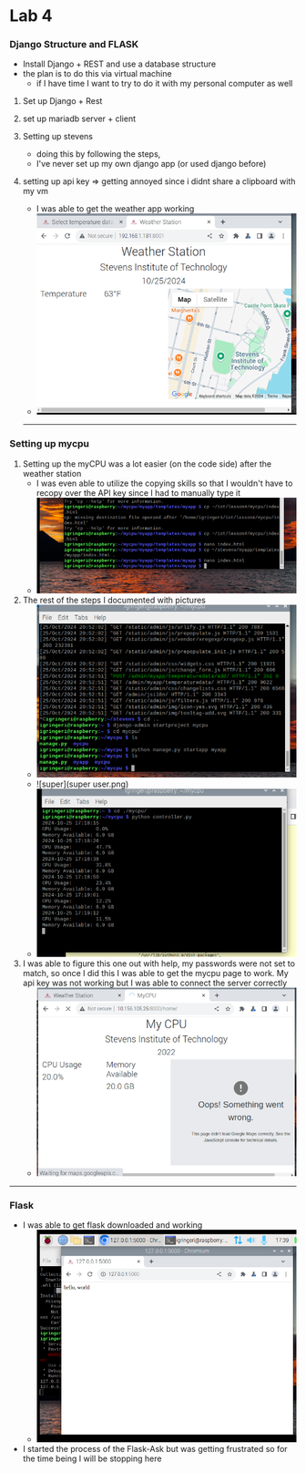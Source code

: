 # Lab 4


### Django Structure and FLASK 
- Install Django + REST and use a database structure 
- the plan is to do this via virtual machine
    * if I have time I want to try to do it with my personal computer as well

1. Set up Django + Rest
2. set up mariadb server + client
3. Setting up stevens
    * doing this by following the steps,
    * I've never set up my own django app (or used django before)
4. setting up api key => getting annoyed since i didnt share a clipboard with my vm 
    * I was able to get the weather app working
    * ![weather](weather.png)

    --- 

 ### Setting up mycpu
 1. Setting up the myCPU was a lot easier (on the code side) after the weather station
     * I was even able to utilize the copying skills so that I wouldn't have to recopy over the API key since I had to manually type it
    * ![used](cpUSEDfile.png)
 2. The rest of the steps I documented with pictures
    * ![cpu](mycpu.png)
     * ![super](super user.png)
    * ![term](terminal.png)
3. I was able to figure this one out with help, my passwords were not set to match, so once I did this I was able to get the mycpu page to work. My api key was not working but I was able to connect the server correctly
    * ![fixed](figuredItOut.png)

--- 

### Flask
- I was able to get flask downloaded and working
    * ![hi](hi.png)
- I started the process of the Flask-Ask but was getting frustrated so for the time being I will be stopping here